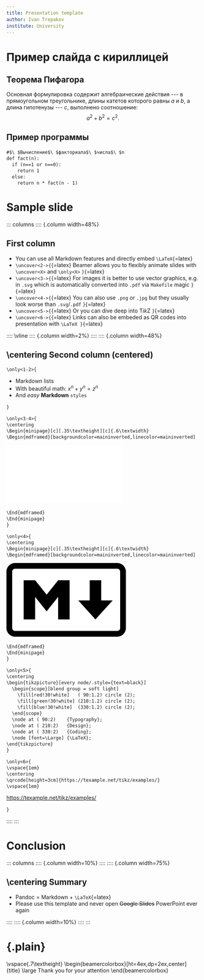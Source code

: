 ```yaml
---
title: Presentation template
author: Ivan Trepakov
institute: University
---
```


# Пример слайда с кириллицей

## Теорема Пифагора

Основная формулировка содержит алгебраические действия ---
в прямоугольном треугольнике, длины катетов которого равны 
$a$ и $b$, а длина гипотенузы --- $c$, выполнено соотношение:
$$
a^2 + b^2 = c^2.
$$

## Пример программы

```{.python}
#$\ $Вычисление$\ $факториала$\ $числа$\ $n
def fact(n):
  if (n==1 or n==0):
    return 1
  else:
    return n * fact(n - 1)
```

# Sample slide

::: columns
:::: {.column width=48%}

## First column

- You can use all Markdown features and directly embed `\LaTeX`{=latex}
- `\uncover<2->{`{=latex} Beamer allows you to flexibly animate slides with `\uncover<X>` and `\only<X>` `}`{=latex}
- `\uncover<3->{`{=latex} For images it is better to use vector graphics, e.g. in `.svg` which is automatically converted into `.pdf` via `Makefile` magic `}`{=latex}
- `\uncover<4->{`{=latex} You can also use `.png` or `.jpg` but they usually look worse than `.svg`/`.pdf` `}`{=latex}
- `\uncover<5->{`{=latex} Or you can dive deep into Ti*k*Z `}`{=latex}
- `\uncover<6->{`{=latex} Links can also be embeded as QR codes into presentation with `\LaTeX }`{=latex}

::::
\vline
:::: {.column width=2%}
::::
:::: {.column width=48%}

## \centering Second column (centered)

```{=latex}
\only<1-2>{
```
- Markdown lists
- With beautiful math: $x^n + y^n = z^n$
- And *easy* **Markdown** `styles`
```{=latex}
}
```

```{=latex}
\only<3-4>{
\centering
\Begin{minipage}[c][.35\textheight][c]{.6\textwidth}
\Begin{mdframed}[backgroundcolor=maininverted,linecolor=maininverted]
```
![](images/sample/Markdown-mark.pdf)

<!-- Without minipage could be simply this:
![](images/sample/Markdown-mark.pdf){ width=60% }
-->
```{=latex}
\End{mdframed}
\End{minipage}
}
```

```{=latex}
\only<4>{
\centering
\Begin{minipage}[c][.35\textheight][c]{.6\textwidth}
\Begin{mdframed}[backgroundcolor=maininverted,linecolor=maininverted]
```
![](images/sample/Markdown-mark.svg.png)

<!-- Without minipage could be simply this:
![](images/sample/Markdown-mark.svg.png){ width=60% }
-->
```{=latex}
\End{mdframed}
\End{minipage}
}
```

```{=latex}
\only<5>{
\centering
\begin{tikzpicture}[every node/.style={text=black}]
  \begin{scope}[blend group = soft light]
    \fill[red!30!white]   ( 90:1.2) circle (2);
    \fill[green!30!white] (210:1.2) circle (2);
    \fill[blue!30!white]  (330:1.2) circle (2);
  \end{scope}
  \node at ( 90:2)    {Typography};
  \node at ( 210:2)   {Design};
  \node at ( 330:2)   {Coding};
  \node [font=\Large] {\LaTeX};
\end{tikzpicture}
}
```

```{=latex}
\only<6>{
\vspace{1em}
\centering
\qrcode[height=3cm]{https://texample.net/tikz/examples/}
\vspace{1em}
```
<https://texample.net/tikz/examples/>

```{=latex}
}
```


::::
:::

# Conclusion

::: columns
:::: {.column width=10%}
::::
:::: {.column width=75%}

## \centering Summary

- Pandoc = Markdown + `\LaTeX`{=latex}
- Please use this template and never open ~~Google Slides~~ PowerPoint ever again

::::
:::: {.column width=10%}
::::
:::

# {.plain}

\vspace{.7\textheight}
\begin{beamercolorbox}[ht=4ex,dp=2ex,center]{title}
\large Thank you for your attention
\end{beamercolorbox}

